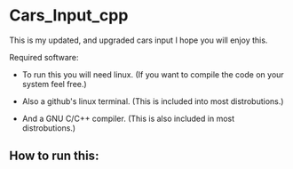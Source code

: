# Cars_Input_cpp
This is my updated, and upgraded cars input I hope you will enjoy this.

Required software:
- To run this you will need linux. (If you want to compile the code on your system feel free.)

- Also a github's linux terminal. (This is included into most distrobutions.)

- And a GNU C/C++ compiler. (This is also included in most distrobutions.)

How to run this:
- 
